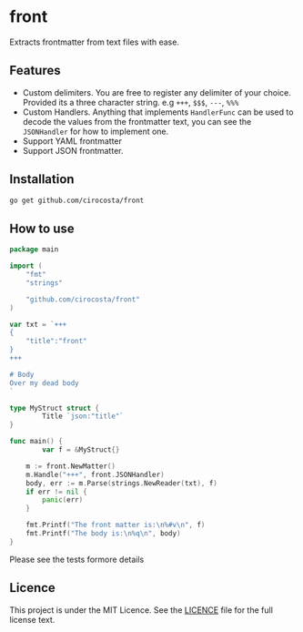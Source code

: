 # front 

Extracts frontmatter from text files with ease.

## Features

* Custom delimiters. You are free to register any delimiter of your choice. Provided its a three character string. e.g `+++`,  `$$$`,  `---`,  `%%%`
* Custom Handlers. Anything that implements `HandlerFunc` can be used to decode the values from the frontmatter text, you can see the `JSONHandler` for how to implement one.
* Support YAML frontmatter
* Support JSON frontmatter.

## Installation

```sh
go get github.com/cirocosta/front
```

## How to use

```go
package main

import (
	"fmt"
	"strings"

	"github.com/cirocosta/front"
)

var txt = `+++
{
    "title":"front"
}
+++

# Body
Over my dead body
`

type MyStruct struct {
        Title `json:"title"`
}

func main() {
        var f = &MyStruct{}

	m := front.NewMatter()
	m.Handle("+++", front.JSONHandler)
	body, err := m.Parse(strings.NewReader(txt), f)
	if err != nil {
		panic(err)
	}

	fmt.Printf("The front matter is:\n%#v\n", f)
	fmt.Printf("The body is:\n%q\n", body)
}
```

Please see the tests formore details

## Licence

This project is under the MIT Licence. See the [LICENCE](LICENCE) file for the full license text.

